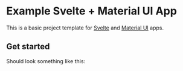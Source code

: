 # Example Svelte + Material UI App

This is a basic project template for [Svelte](https://svelte.dev) and [Material UI](https://svelte-materialify.vercel.app/) apps. 


## Get started

Should look something like this:

